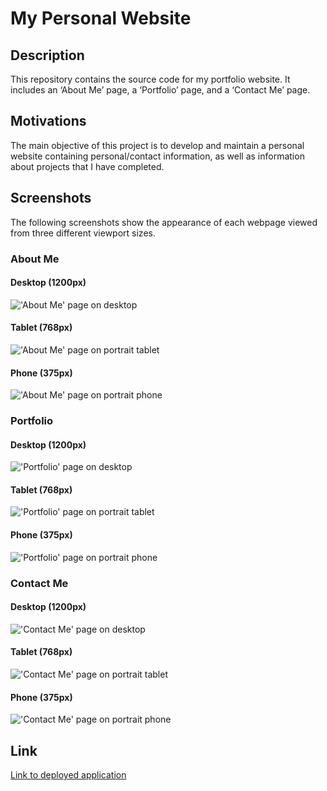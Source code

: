 # My Personal Website



## Description

This repository contains the source code for my portfolio website. It includes an ‘About Me’ page, a ‘Portfolio’ page, and a ‘Contact Me’ page.

## Motivations

The main objective of this project is to develop and maintain a personal website containing personal/contact information, as well as information about projects that I have completed. 

## Screenshots 

The following screenshots show the appearance of each webpage viewed from three different viewport sizes. 

### About Me

#### Desktop (1200px)

!['About Me' page on desktop](/assets/images/readme/about-me-1200.png)

#### Tablet (768px)

!['About Me' page on portrait tablet](/assets/images/readme/about-me-768.png)

#### Phone (375px)

!['About Me' page on portrait phone](/assets/images/readme/about-me-375.png)

### Portfolio

#### Desktop (1200px)

!['Portfolio' page on desktop](/assets/images/readme/portfolio-1200.png)

#### Tablet (768px)

!['Portfolio' page on portrait tablet](/assets/images/readme/portfolio-768.png)

#### Phone (375px)

!['Portfolio' page on portrait phone](/assets/images/readme/portfolio-375.png)

### Contact Me

#### Desktop (1200px)

!['Contact Me' page on desktop](/assets/images/readme/contact-me-1200.png)

#### Tablet (768px)

!['Contact Me' page on portrait tablet](/assets/images/readme/contact-me-768.png)

#### Phone (375px)

!['Contact Me' page on portrait phone](/assets/images/readme/contact-me-375.png)

## Link

[Link to deployed application](https://jkaho.github.io/my-personal-website/)
